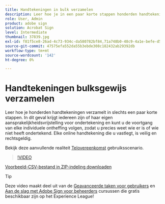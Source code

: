 ```yaml
---
title: Handtekeningen in bulk verzamelen
description: Leer hoe je in een paar korte stappen honderden handtekeningen tegelijk verzamelt voor elk document
role: User, Admin
product: adobe sign
solution: Acrobat Sign
level: Intermediate
thumbnail: 37839.jpg
exl-id: f81f5ce8-26ad-4c73-934c-da580782bf84,71a748b0-48c9-4a1e-befe-d5f311d6c05e
source-git-commit: 47575efa552da55b3ebde308c182432ab29392db
workflow-type: tm+mt
source-wordcount: '142'
ht-degree: 0%

---
```


# Handtekeningen bulksgewijs verzamelen

Leer hoe je honderden handtekeningen verzamelt in slechts een paar korte stappen. In dit geval krijgt iedereen zijn of haar eigen aansprakelijkheidsvrijstelling voor ondertekening en kunt u de voortgang van elke individuele ontheffing volgen, zodat u precies weet wie er is of wie niet heeft ondertekend. Elke online handtekening die u vastlegt, is veilig en rechtsgeldig.

Bekijk deze aanvullende realiteit [Telovereenkomst](https://experienceleague.adobe.com/docs/document-cloud-learn/sign-learning-hub/expand/recipes/gov/usecasegovtelework.html?lang=en) gebruiksscenario.

>[!VIDEO](https://video.tv.adobe.com/v/37839?hidetitle=true)

[Voorbeeld-CSV-bestand in ZIP-indeling downloaden](../assets/megasign_merge_sample.zip)

>[!TIP]
>
>Deze video maakt deel uit van de [Geavanceerde taken voor gebruikers](https://experienceleague.adobe.com/?recommended=Sign-U-1-2020.3) en [Aan de slag met Adobe Sign voor beheerders](https://experienceleague.adobe.com/?recommended=Sign-A-1-2020.2) cursussen die gratis beschikbaar zijn op het Experience League!
